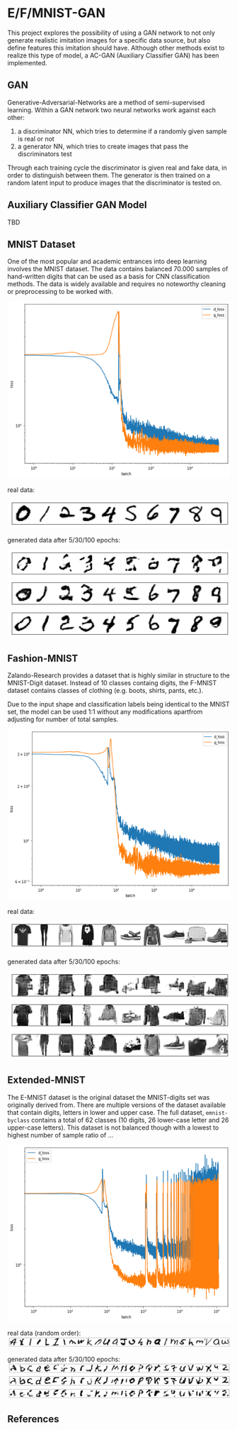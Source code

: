 # E/F/MNIST-GAN

This project explores the possibility of using a GAN network to not only generate realistic imitation images for a specific data source, but also define features this imitation should have. Although other methods exist to realize this type of model, a AC-GAN (Auxiliary Classifier GAN) has been implemented.

## GAN

Generative-Adversarial-Networks are a method of semi-supervised learning.
Within a GAN network two neural networks work against each other:

1. a discriminator NN, which tries to determine if a randomly given sample is
real or not
2. a generator NN, which tries to create images that pass the discriminators test

Through each training cycle the discriminator is given real and fake data,
in order to distinguish between them. The generator is then trained on a random
latent input to produce images that the discriminator is tested on.

## Auxiliary Classifier GAN Model

TBD

## MNIST Dataset

One of the most popular and academic entrances into deep learning involves the
MNIST dataset. The data contains balanced 70.000 samples of hand-written digits
that can be used as a basis for CNN classification methods. The data is widely
available and requires no noteworthy cleaning or preprocessing to be worked with.

![loss history](img/mnist-loss.png "loss history for 30 epochs")

real data:

![real data](img/mnist-real.png)

generated data after 5/30/100 epochs:

![5 epochs](img/mnist-5.png "5 epochs of training")
![30 epochs](img/mnist-30.png "30 epochs of training")
![100 epochs](img/mnist-100.png "100 epochs of training")

## Fashion-MNIST

Zalando-Research provides a dataset that is highly similar in structure to the MNIST-Digit dataset. Instead of 10 classes containg digits, the F-MNIST dataset contains classes of clothing (e.g. boots, shirts, pants, etc.).

Due to the input shape and classification labels being identical to the MNIST set, the model can be used 1:1 without any modifications apartfrom adjusting for number of total samples.

![loss history](img/fmnist-loss.png "loss history for 30 epochs")

real data:

![real data](img/fmnist-real.png)

generated data after 5/30/100 epochs:

![5 Epochs](img/fmnist-5.png "5 epochs of training")
![30 epochs](img/fmnist-30.png "30 epochs of training")
![100 Epochs](img/fmnist-100.png "100 epochs of training")

## Extended-MNIST

The E-MNIST dataset is the original dataset the MNIST-digits set was originally derived from. There are multiple versions of the dataset available that contain digits, letters in lower and upper case. The full dataset, `emnist-byclass` contains a total of 62 classes (10 digits, 26 lower-case letter and 26 upper-case letters). This dataset is not balanced though with a lowest to highest number of sample ratio of ...

![loss history](img/emnist-loss.png "loss history for 30 epochs")

real data (random order):
![real data](img/emnist-real.png)

generated data after 5/30/100 epochs:
![5 Epochs](img/emnist-5.png "5 epochs of training")
![30 epochs](img/emnist-30.png "30 epochs of training")
![100 Epochs](img/emnist-100.png "100 epochs of training")

## References
